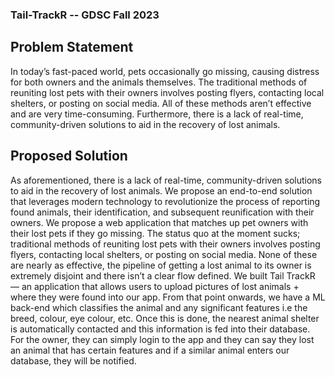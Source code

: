 ### Tail-TrackR -- GDSC Fall 2023


## Problem Statement

In today’s fast-paced world, pets occasionally go missing, causing distress for both owners and the animals themselves. The traditional methods of reuniting lost pets with their owners involves posting flyers, contacting local shelters, or posting on social media. All of these methods aren’t effective and are very time-consuming. Furthermore, there is a lack of real-time, community-driven solutions to aid in the recovery of lost animals. 

## Proposed Solution
As aforementioned, there is a lack of real-time, community-driven solutions to aid in the recovery of lost animals. We propose an end-to-end solution that leverages modern technology to revolutionize the process of reporting found animals, their identification, and subsequent reunification with their owners. We propose a web application that matches up pet owners with their lost pets if they go missing. The status quo at the moment sucks; traditional methods of reuniting lost pets with their owners involves posting flyers, contacting local shelters, or posting on social media. None of these are nearly as effective, the pipeline of getting a lost animal to its owner is extremely disjoint and there isn’t a clear flow defined. We built Tail TrackR — an application that allows users to upload pictures of lost animals + where they were found into our app. From that point onwards, we have a ML back-end which classifies the animal and any significant features i.e the breed, colour, eye colour, etc. Once this is done, the nearest animal shelter is automatically contacted and this information is fed into their database. For the owner, they can simply login to the app and they can say they lost an animal that has certain features and if a similar animal enters our database, they will be notified.

